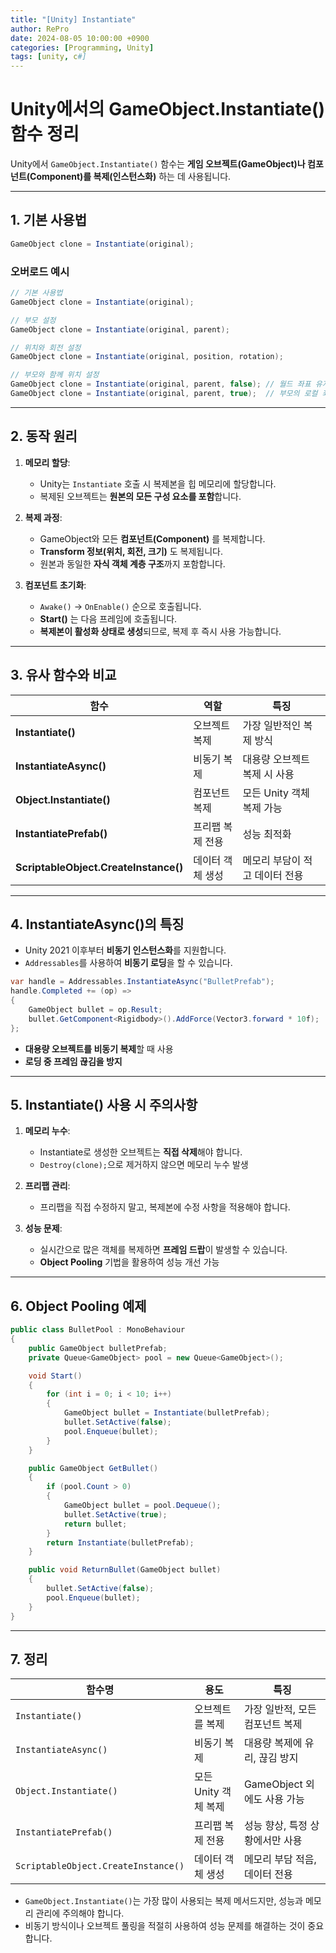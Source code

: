 ```yaml
---
title: "[Unity] Instantiate"
author: RePro
date: 2024-08-05 10:00:00 +0900
categories: [Programming, Unity]
tags: [unity, c#]
---
```


# Unity에서의 GameObject.Instantiate() 함수 정리

Unity에서 `GameObject.Instantiate()` 함수는 **게임 오브젝트(GameObject)나 컴포넌트(Component)를 복제(인스턴스화)** 하는 데 사용됩니다.

---

## 1. 기본 사용법

```csharp
GameObject clone = Instantiate(original);
```

### 오버로드 예시

```csharp
// 기본 사용법
GameObject clone = Instantiate(original);

// 부모 설정
GameObject clone = Instantiate(original, parent);

// 위치와 회전 설정
GameObject clone = Instantiate(original, position, rotation);

// 부모와 함께 위치 설정
GameObject clone = Instantiate(original, parent, false); // 월드 좌표 유지
GameObject clone = Instantiate(original, parent, true);  // 부모의 로컬 좌표로 이동
```

---

## 2. 동작 원리

1. **메모리 할당**:  
   - Unity는 `Instantiate` 호출 시 복제본을 힙 메모리에 할당합니다.  
   - 복제된 오브젝트는 **원본의 모든 구성 요소를 포함**합니다.  

2. **복제 과정**:
   - GameObject와 모든 **컴포넌트(Component)** 를 복제합니다.  
   - **Transform 정보(위치, 회전, 크기)** 도 복제됩니다.  
   - 원본과 동일한 **자식 객체 계층 구조**까지 포함합니다.  

3. **컴포넌트 초기화**:
   - `Awake()` → `OnEnable()` 순으로 호출됩니다.  
   - **Start()** 는 다음 프레임에 호출됩니다.  
   - **복제본이 활성화 상태로 생성**되므로, 복제 후 즉시 사용 가능합니다.  

---

## 3. 유사 함수와 비교

| 함수                            | 역할                           | 특징                                       |
|--------------------------------|--------------------------------|--------------------------------------------|
| **Instantiate()**               | 오브젝트 복제                   | 가장 일반적인 복제 방식                     |
| **InstantiateAsync()**          | 비동기 복제                     | 대용량 오브젝트 복제 시 사용                 |
| **Object.Instantiate()**        | 컴포넌트 복제                   | 모든 Unity 객체 복제 가능                   |
| **InstantiatePrefab()**         | 프리팹 복제 전용                | 성능 최적화                                 |
| **ScriptableObject.CreateInstance()** | 데이터 객체 생성 | 메모리 부담이 적고 데이터 전용               |

---

## 4. InstantiateAsync()의 특징

- Unity 2021 이후부터 **비동기 인스턴스화**를 지원합니다.  
- `Addressables`를 사용하여 **비동기 로딩**을 할 수 있습니다.  

```csharp
var handle = Addressables.InstantiateAsync("BulletPrefab");
handle.Completed += (op) =>
{
    GameObject bullet = op.Result;
    bullet.GetComponent<Rigidbody>().AddForce(Vector3.forward * 10f);
};
```

- **대용량 오브젝트를 비동기 복제**할 때 사용  
- **로딩 중 프레임 끊김을 방지**  

---

## 5. Instantiate() 사용 시 주의사항

1. **메모리 누수**:
   - Instantiate로 생성한 오브젝트는 **직접 삭제**해야 합니다.
   - `Destroy(clone);`으로 제거하지 않으면 메모리 누수 발생

2. **프리팹 관리**:
   - 프리팹을 직접 수정하지 말고, 복제본에 수정 사항을 적용해야 합니다.  

3. **성능 문제**:
   - 실시간으로 많은 객체를 복제하면 **프레임 드랍**이 발생할 수 있습니다.  
   - **Object Pooling** 기법을 활용하여 성능 개선 가능  

---

## 6. Object Pooling 예제

```csharp
public class BulletPool : MonoBehaviour
{
    public GameObject bulletPrefab;
    private Queue<GameObject> pool = new Queue<GameObject>();

    void Start()
    {
        for (int i = 0; i < 10; i++)
        {
            GameObject bullet = Instantiate(bulletPrefab);
            bullet.SetActive(false);
            pool.Enqueue(bullet);
        }
    }

    public GameObject GetBullet()
    {
        if (pool.Count > 0)
        {
            GameObject bullet = pool.Dequeue();
            bullet.SetActive(true);
            return bullet;
        }
        return Instantiate(bulletPrefab);
    }

    public void ReturnBullet(GameObject bullet)
    {
        bullet.SetActive(false);
        pool.Enqueue(bullet);
    }
}
```

---

## 7. 정리

| 함수명                           | 용도                          | 특징                                      |
|--------------------------------|--------------------------------|-------------------------------------------|
| `Instantiate()`                 | 오브젝트를 복제                | 가장 일반적, 모든 컴포넌트 복제              |
| `InstantiateAsync()`            | 비동기 복제                    | 대용량 복제에 유리, 끊김 방지                |
| `Object.Instantiate()`          | 모든 Unity 객체 복제            | GameObject 외에도 사용 가능                 |
| `InstantiatePrefab()`           | 프리팹 복제 전용               | 성능 향상, 특정 상황에서만 사용              |
| `ScriptableObject.CreateInstance()` | 데이터 객체 생성 | 메모리 부담 적음, 데이터 전용                 |

- `GameObject.Instantiate()`는 가장 많이 사용되는 복제 메서드지만, 성능과 메모리 관리에 주의해야 합니다.  
- 비동기 방식이나 오브젝트 풀링을 적절히 사용하여 성능 문제를 해결하는 것이 중요합니다.  
